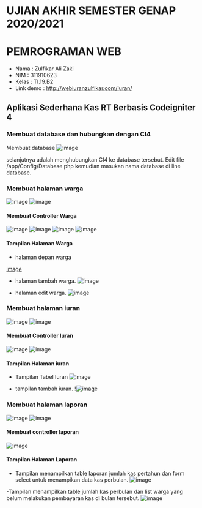 # UJIAN AKHIR SEMESTER GENAP 2020/2021
# PEMROGRAMAN WEB

- Nama : Zulfikar Ali Zaki
- NIM : 311910623
- Kelas : TI.19.B2
- Link demo : http://webiuranzulfikar.com/Iuran/

## Aplikasi Sederhana Kas RT Berbasis Codeigniter 4


### Membuat database dan hubungkan dengan CI4
Membuat database 
![image](https://user-images.githubusercontent.com/81583805/126412016-498741a5-ce75-4cb2-bbdd-d5bcd98396af.png)

selanjutnya adalah menghubungkan CI4 ke database tersebut. Edit file /app/Config/Database.php kemudian masukan nama database di line database.

### Membuat halaman warga
![image](https://user-images.githubusercontent.com/81583805/126412323-159f25f6-d7b7-47fc-a487-63d7b6258964.png)
![image](https://user-images.githubusercontent.com/81583805/126412340-c3cd0c55-0c4e-4b3c-b3fb-3b96277c8474.png)

#### Membuat Controller Warga
![image](https://user-images.githubusercontent.com/81583805/126412173-2fcc0af6-cac7-4d96-804e-6c9478646f07.png)
![image](https://user-images.githubusercontent.com/81583805/126412194-46366786-f294-484a-ab0d-857d38f8f958.png)
![image](https://user-images.githubusercontent.com/81583805/126412210-e290248d-4f43-4e2d-9a23-87a39a55cb8b.png)
![image](https://user-images.githubusercontent.com/81583805/126412225-3d7ffb18-a55f-467a-b2df-dc240d046b86.png)

#### Tampilan Halaman Warga
- halaman depan warga

[image](https://user-images.githubusercontent.com/81583805/126412258-924ff1b0-8625-44bb-bf41-a6dbb601b24a.png)

- halaman tambah warga.
![image](https://user-images.githubusercontent.com/81583805/126412590-0c940833-451a-43cc-a65f-3f88ec437a8c.png)

- halaman edit warga.
![image](https://user-images.githubusercontent.com/81583805/126412631-43b613aa-061d-423c-aa73-ea252ba384c5.png)

### Membuat halaman iuran
![image](https://user-images.githubusercontent.com/81583805/126412663-9bda43fe-ce55-4ca0-93bf-1a9649c9b12e.png)
![image](https://user-images.githubusercontent.com/81583805/126412674-edefcda1-9476-4580-856f-188988fafe26.png)

#### Membuat Controller Iuran
![image](https://user-images.githubusercontent.com/81583805/126412794-b8a408eb-5544-45ab-80db-f47cc70a3d38.png)
![image](https://user-images.githubusercontent.com/81583805/126412810-a1b0cc8e-0517-41b7-a1ca-69377a8f7fb1.png)

#### Tampilan Halaman iuran
- Tampilan Tabel Iuran
![image](https://user-images.githubusercontent.com/81583805/126412917-8a184f84-0e07-4ca5-ae34-bde62ca27002.png)

- tampilan tambah iuran.
!![image](https://user-images.githubusercontent.com/81583805/126412948-4610f10a-6d48-4404-a83a-8a99e3c7c264.png)

### Membuat halaman laporan
![image](https://user-images.githubusercontent.com/81583805/126412994-bbd92821-fa3d-4e66-953e-68fcdb180bbf.png)
![image](https://user-images.githubusercontent.com/81583805/126413011-acc8016b-d00e-4b55-bcb0-e1184b3674d8.png)

#### Membuat controller laporan
![image](https://user-images.githubusercontent.com/81583805/126413037-23947c5b-b8e4-4237-8d08-a714e9deb50a.png)


#### Tampilan Halaman Laporan
- Tampilan menampilkan table laporan jumlah kas pertahun dan form select untuk menampikan data kas perbulan.
![image](https://user-images.githubusercontent.com/81583805/126413126-9fd84f86-bccf-4c58-bb7d-ff35d1b62fd3.png)

-Tampilan menampilkan table jumlah kas perbulan dan list warga yang belum melakukan pembayaran kas di bulan tersebut.
![image](https://user-images.githubusercontent.com/81583805/126413173-095516d6-dfde-44aa-a7a2-5d2648faa448.png)

